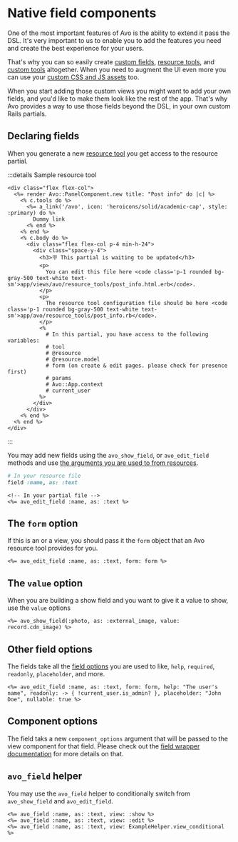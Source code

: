 # Native field components

One of the most important features of Avo is the ability to extend it pass the DSL. It's very important to us to enable you to add the features you need and create the best experience for your users.

That's why you can so easily create [custom fields](./custom-fields), [resource tools](./resource-tools), and [custom tools](./custom-tools) altogether. When you need to augment the UI even more you can use your [custom CSS and JS assets](./custom-asset-pipeline) too.

When you start adding those custom views you might want to add your own fields, and you'd like to make them look like the rest of the app.
That's why Avo provides a way to use those fields beyond the DSL, in your own custom Rails partials.

## Declaring fields

When you generate a new [resource tool](./resource-tools) you get access to the resource partial.

:::details Sample resource tool
```erb
<div class="flex flex-col">
  <%= render Avo::PanelComponent.new title: "Post info" do |c| %>
    <% c.tools do %>
      <%= a_link('/avo', icon: 'heroicons/solid/academic-cap', style: :primary) do %>
        Dummy link
      <% end %>
    <% end %>
    <% c.body do %>
      <div class="flex flex-col p-4 min-h-24">
        <div class="space-y-4">
          <h3>🪧 This partial is waiting to be updated</h3>
          <p>
            You can edit this file here <code class='p-1 rounded bg-gray-500 text-white text-sm'>app/views/avo/resource_tools/post_info.html.erb</code>.
          </p>
          <p>
            The resource tool configuration file should be here <code class='p-1 rounded bg-gray-500 text-white text-sm'>app/avo/resource_tools/post_info.rb</code>.
          </p>
          <%
            # In this partial, you have access to the following variables:
            # tool
            # @resource
            # @resource.model
            # form (on create & edit pages. please check for presence first)
            # params
            # Avo::App.context
            # current_user
          %>
        </div>
      </div>
    <% end %>
  <% end %>
</div>
```
:::

You may add new fields using the `avo_show_field`, or `avo_edit_field` methods and use [the arguments you are used to from resources](./field-options).

```ruby
# In your resource file
field :name, as: :text
```

```erb
<!-- In your partial file -->
<%= avo_edit_field :name, as: :text %>
```

## The `form` option

If this is an <Edit /> or a <Create /> view, you should pass it the `form` object that an Avo resource tool provides for you.

```erb
<%= avo_edit_field :name, as: :text, form: form %>
```

## The `value` option

When you are building a show field and you want to give it a value to show, use the `value` options

```erb
<%= avo_show_field(:photo, as: :external_image, value: record.cdn_image) %>
```

## Other field options

The fields take all the [field options](./field-options) you are used to like, `help`, `required`, `readonly`, `placeholder`, and more.

```erb
<%= avo_edit_field :name, as: :text, form: form, help: "The user's name", readonly: -> { !current_user.is_admin? }, placeholder: "John Doe", nullable: true %>
```

## Component options

The field taks a new `component_options` argument that will be passed to the view component for that field. Please check out the [field wrapper documentation](./field-wrappers.md) for more details on that.

## `avo_field` helper

You may use the `avo_field` helper to conditionally switch from `avo_show_field` and `avo_edit_field`.

```erb
<%= avo_field :name, as: :text, view: :show %>
<%= avo_field :name, as: :text, view: :edit %>
<%= avo_field :name, as: :text, view: ExampleHelper.view_conditional %>
```
